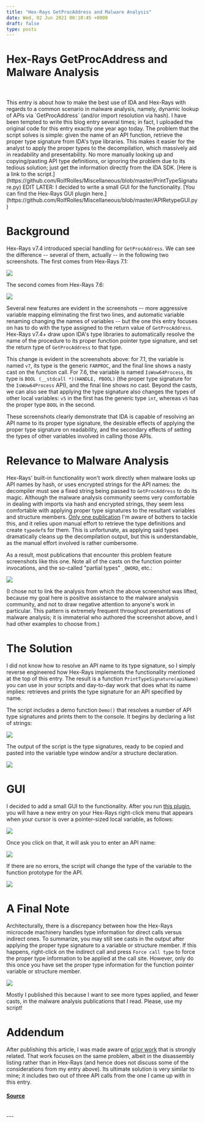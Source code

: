 ```yaml
---
title: "Hex-Rays GetProcAddress and Malware Analysis"
date: Wed, 02 Jun 2021 00:10:45 +0000
draft: false
type: posts
---
```

# Hex-Rays GetProcAddress and Malware Analysis

<br/>

<br/>
This entry is about how to make the best use of IDA and Hex-Rays with regards to a common scenario in malware analysis, namely, dynamic lookup of APIs via `GetProcAddress` (and/or import resolution via hash). I have been tempted to write this blog entry several times; in fact, I uploaded the original code for this entry exactly one year ago today. The problem that the script solves is simple: given the name of an API function, retrieve the proper type signature from IDA's type libraries. This makes it easier for the analyst to apply the proper types to the decompilation, which massively aid in readability and presentability. No more manually looking up and copying/pasting API type definitions, or ignoring the problem due to its tedious solution; just get the information directly from the IDA SDK. [Here is a link to the script.](https://github.com/RolfRolles/Miscellaneous/blob/master/PrintTypeSignature.py) EDIT LATER: I decided to write a small GUI for the functionality. [You can find the Hex-Rays GUI plugin here.](https://github.com/RolfRolles/Miscellaneous/blob/master/APIRetypeGUI.py)

Background
==========

Hex-Rays v7.4 introduced special handling for `GetProcAddress`. We can see the difference -- several of them, actually -- in the following two screenshots. The first comes from Hex-Rays 7.1:

![](https://images.squarespace-cdn.com/content/v1/53a64cc2e4b0c63fc41a3320/1622591294913-ECKXWT79SLSJJ3Y4P68W/HR71.png?format=1000w)

The second comes from Hex-Rays 7.6:

![](https://images.squarespace-cdn.com/content/v1/53a64cc2e4b0c63fc41a3320/1622591347166-XGTP0AWV9QHDOWFUNB69/HR76.png?format=1000w)

Several new features are evident in the screenshots -- more aggressive variable mapping eliminating the first two lines, and automatic variable renaming changing the names of variables -- but the one this entry focuses on has to do with the type assigned to the return value of `GetProcAddress`. Hex-Rays v7.4+ draw upon IDA's type libraries to automatically resolve the name of the procedure to its proper function pointer type signature, and set the return type of `GetProcAddress` to that type.

This change is evident in the screenshots above: for 7.1, the variable is named `v7`, its type is the generic `FARPROC`, and the final line shows a nasty cast on the function call. For 7.6, the variable is named `IsWow64Process`, its type is `BOOL (__stdcall *)(HANDLE, PBOOL)` (the proper type signature for the `IsWow64Process` API), and the final line shows no cast. Beyond the casts, we can also see that applying the type signature also changes the types of other local variables: `v5` in the first has the generic type `int`, whereas `v5` has the proper type `BOOL` in the second.

These screenshots clearly demonstrate that IDA is capable of resolving an API name to its proper type signature, the desirable effects of applying the proper type signature on readability, and the secondary effects of setting the types of other variables involved in calling those APIs.

Relevance to Malware Analysis
=============================

Hex-Rays' built-in functionality won't work directly when malware looks up API names by hash, or uses encrypted strings for the API names: the decompiler must see a fixed string being passed to `GetProcAddress` to do its magic. Although the malware analysis community seems very comfortable in dealing with imports via hash and encrypted strings, they seem less comfortable with applying proper type signatures to the resultant variables and structure members. [Only one publication](https://cyber.wtf/2019/03/22/using-ida-python-to-analyze-trickbot/) I'm aware of bothers to tackle this, and it relies upon manual effort to retrieve the type definitions and create `typedef`s for them. This is unfortunate, as applying said types dramatically cleans up the decompilation output, but this is understandable, as the manual effort involved is rather cumbersome.

As a result, most publications that encounter this problem feature screenshots like this one. Note all of the casts on the function pointer invocations, and the so-called "partial types" `_QWORD`, etc.:

![](https://images.squarespace-cdn.com/content/v1/53a64cc2e4b0c63fc41a3320/1622591586565-RRF2GE1J5AXZ9BGA3GUR/AnalysisWithCasts.png?format=1000w)

(I chose not to link the analysis from which the above screenshot was lifted, because my goal here is positive assistance to the malware analysis community, and not to draw negative attention to anyone's work in particular. This pattern is extremely frequent throughout presentations of malware analysis; it is immaterial who authored the screenshot above, and I had other examples to choose from.)

The Solution
============

I did not know how to resolve an API name to its type signature, so I simply reverse engineered how Hex-Rays implements the functionality mentioned at the top of this entry. The result is a function `PrintTypeSignature(apiName)` you can use in your scripts and day-to-day work that does what its name implies: retrieves and prints the type signature for an API specified by name.

The script includes a demo function `Demo()` that resolves a number of API type signatures and prints them to the console. It begins by declaring a list of strings:

![](https://images.squarespace-cdn.com/content/v1/53a64cc2e4b0c63fc41a3320/1622592018876-M54KYI7EVS4Z5YDGX5FY/PyDemo.png?format=1000w)

The output of the script is the type signatures, ready to be copied and pasted into the variable type window and/or a structure declaration.

![](https://images.squarespace-cdn.com/content/v1/53a64cc2e4b0c63fc41a3320/1622592053867-QVSG8K7LETOQZETV0YD0/ScriptOutput.png?format=1000w)

GUI
===

I decided to add a small GUI to the functionality. After you run [this plugin](https://github.com/RolfRolles/Miscellaneous/blob/master/APIRetypeGUI.py), you will have a new entry on your Hex-Rays right-click menu that appears when your cursor is over a pointer-sized local variable, as follows:

![](https://images.squarespace-cdn.com/content/v1/53a64cc2e4b0c63fc41a3320/1622661497790-TXHEY9941H697MPZ12MN/GUIMenu.png?format=1000w)

Once you click on that, it will ask you to enter an API name:

![](https://images.squarespace-cdn.com/content/v1/53a64cc2e4b0c63fc41a3320/1622661534792-7AL68IPVOL4TQ85S0331/GUIAsk.png?format=1000w)

If there are no errors, the script will change the type of the variable to the function prototype for the API.

![](https://images.squarespace-cdn.com/content/v1/53a64cc2e4b0c63fc41a3320/1622661585166-KFDPP3XKUPSI587CEAUS/GUIResult.png?format=1000w)

A Final Note
============

Architecturally, there is a discrepancy between how the Hex-Rays microcode machinery handles type information for direct calls versus indirect ones. To summarize, you may still see casts in the output after applying the proper type signature to a variable or structure member. If this happens, right-click on the indirect call and press `Force call type` to force the proper type information to be applied at the call site. However, only do this once you have set the proper type information for the function pointer variable or structure member.

![](https://images.squarespace-cdn.com/content/v1/53a64cc2e4b0c63fc41a3320/1622592099614-6EBKFS88I6XNX1HTXXN2/ForceCallType.png?format=1000w)

Mostly I published this because I want to see more types applied, and fewer casts, in the malware analysis publications that I read. Please, use my script!

Addendum
========

After publishing this article, I was made aware of [prior work](https://usualsuspect.re/article/ida-tricks-handling-dynamic-imports) that is strongly related. That work focuses on the same problem, albeit in the disassembly listing rather than in Hex-Rays (and hence does not discuss some of the considerations from my entry above). Its ultimate solution is very similar to mine; it includes two out of three API calls from the one I came up with in this entry.

#### [Source](https://www.msreverseengineering.com/blog/2021/6/1/hex-rays-getprocaddress-and-malware-analysis)

<br/>
---
